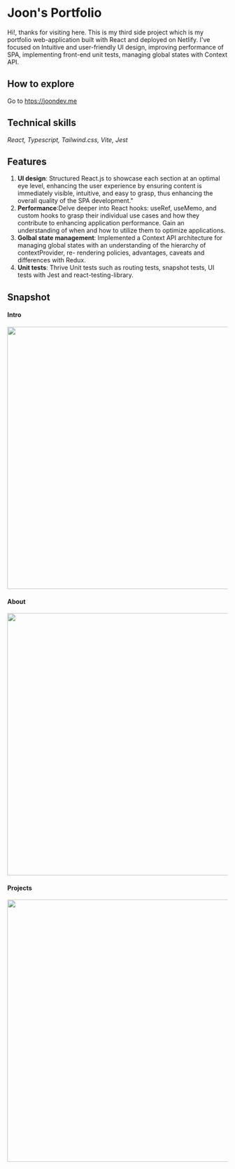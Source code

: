# Joon's Portfolio

Hi!, thanks for visiting here. This is my third side project which is my portfolio web-application built with React and deployed on Netlify.
I've focused on Intuitive and user-friendly UI design, improving performance of SPA, implementing front-end unit tests, managing global states with Context API.

## How to explore

Go to <a href="https://joondev.me">htps://joondev.me</a>

## Technical skills

<i>React, Typescript, Tailwind.css, Vite, Jest</i>

## Features

1. **UI design**: Structured React.js to showcase each section at an optimal eye level, enhancing the user experience by ensuring content is immediately
   visible, intuitive, and easy to grasp, thus enhancing the overall quality of the SPA development."
2. **Performance**:Delve deeper into React hooks: useRef, useMemo, and custom hooks to grasp their individual use cases and how they contribute to
   enhancing application performance. Gain an understanding of when and how to utilize them to optimize applications.
3. **Golbal state management**: Implemented a Context API architecture for managing global states with an understanding of the hierarchy of contextProvider, re-
   rendering policies, advantages, caveats and differences with Redux.
4. **Unit tests**: Thrive Unit tests such as routing tests, snapshot tests, UI tests with Jest and react-testing-library.

## Snapshot

#### Intro

<img src="https://github.com/clasod2736/portfolio/assets/109887795/26de578a-17f1-4f3f-919d-333c955677a5" width="700" height="600">

#### About

<img src="https://github.com/clasod2736/portfolio/assets/109887795/652b2068-1a10-4366-bf6d-921ca935597f" width="700" height="600">

#### Projects

<img src="https://github.com/clasod2736/portfolio/assets/109887795/626afe70-2267-4f4a-9105-697ac47dc9a6" width="700" height="600">
